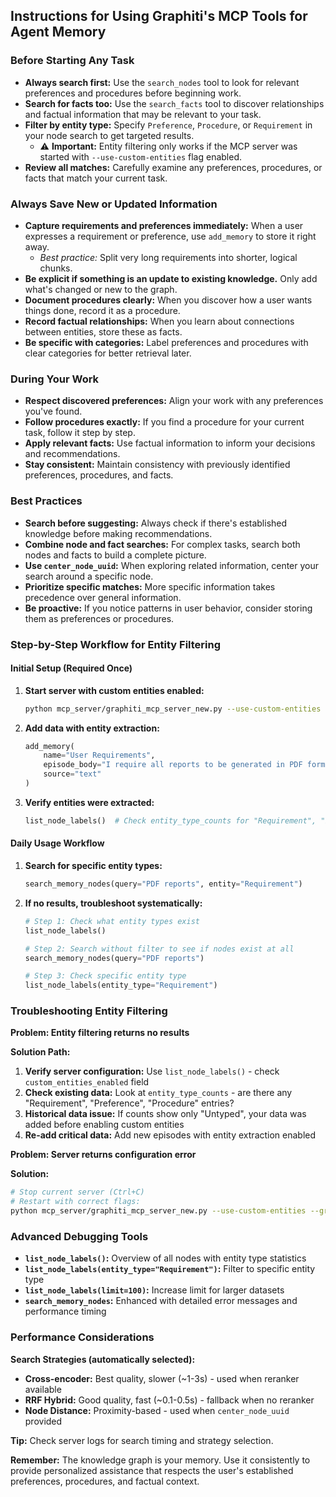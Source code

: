 ## Instructions for Using Graphiti's MCP Tools for Agent Memory

### Before Starting Any Task

- **Always search first:** Use the `search_nodes` tool to look for relevant preferences and procedures before beginning work.
- **Search for facts too:** Use the `search_facts` tool to discover relationships and factual information that may be relevant to your task.
- **Filter by entity type:** Specify `Preference`, `Procedure`, or `Requirement` in your node search to get targeted results.
  - ⚠️ **Important:** Entity filtering only works if the MCP server was started with `--use-custom-entities` flag enabled.
- **Review all matches:** Carefully examine any preferences, procedures, or facts that match your current task.

### Always Save New or Updated Information

- **Capture requirements and preferences immediately:** When a user expresses a requirement or preference, use `add_memory` to store it right away.
  - _Best practice:_ Split very long requirements into shorter, logical chunks.
- **Be explicit if something is an update to existing knowledge.** Only add what's changed or new to the graph.
- **Document procedures clearly:** When you discover how a user wants things done, record it as a procedure.
- **Record factual relationships:** When you learn about connections between entities, store these as facts.
- **Be specific with categories:** Label preferences and procedures with clear categories for better retrieval later.

### During Your Work

- **Respect discovered preferences:** Align your work with any preferences you've found.
- **Follow procedures exactly:** If you find a procedure for your current task, follow it step by step.
- **Apply relevant facts:** Use factual information to inform your decisions and recommendations.
- **Stay consistent:** Maintain consistency with previously identified preferences, procedures, and facts.

### Best Practices

- **Search before suggesting:** Always check if there's established knowledge before making recommendations.
- **Combine node and fact searches:** For complex tasks, search both nodes and facts to build a complete picture.
- **Use `center_node_uuid`:** When exploring related information, center your search around a specific node.
- **Prioritize specific matches:** More specific information takes precedence over general information.
- **Be proactive:** If you notice patterns in user behavior, consider storing them as preferences or procedures.

### Step-by-Step Workflow for Entity Filtering

#### Initial Setup (Required Once)
1. **Start server with custom entities enabled:**
   ```bash
   python mcp_server/graphiti_mcp_server_new.py --use-custom-entities
   ```

2. **Add data with entity extraction:**
   ```python
   add_memory(
       name="User Requirements", 
       episode_body="I require all reports to be generated in PDF format with executive summaries.",
       source="text"
   )
   ```

3. **Verify entities were extracted:**
   ```python
   list_node_labels()  # Check entity_type_counts for "Requirement", "Preference", "Procedure"
   ```

#### Daily Usage Workflow
1. **Search for specific entity types:**
   ```python
   search_memory_nodes(query="PDF reports", entity="Requirement")
   ```

2. **If no results, troubleshoot systematically:**
   ```python
   # Step 1: Check what entity types exist
   list_node_labels()
   
   # Step 2: Search without filter to see if nodes exist at all
   search_memory_nodes(query="PDF reports")
   
   # Step 3: Check specific entity type
   list_node_labels(entity_type="Requirement")
   ```

### Troubleshooting Entity Filtering

**Problem: Entity filtering returns no results**

**Solution Path:**
1. **Verify server configuration:** Use `list_node_labels()` - check `custom_entities_enabled` field
2. **Check existing data:** Look at `entity_type_counts` - are there any "Requirement", "Preference", "Procedure" entries?
3. **Historical data issue:** If counts show only "Untyped", your data was added before enabling custom entities
4. **Re-add critical data:** Add new episodes with entity extraction enabled

**Problem: Server returns configuration error**

**Solution:**
```bash
# Stop current server (Ctrl+C)
# Restart with correct flags:
python mcp_server/graphiti_mcp_server_new.py --use-custom-entities --group-id your_project_name
```

### Advanced Debugging Tools

- **`list_node_labels()`:** Overview of all nodes with entity type statistics
- **`list_node_labels(entity_type="Requirement")`:** Filter to specific entity type
- **`list_node_labels(limit=100)`:** Increase limit for larger datasets
- **`search_memory_nodes`:** Enhanced with detailed error messages and performance timing

### Performance Considerations

**Search Strategies (automatically selected):**
- **Cross-encoder:** Best quality, slower (~1-3s) - used when reranker available
- **RRF Hybrid:** Good quality, fast (~0.1-0.5s) - fallback when no reranker
- **Node Distance:** Proximity-based - used when `center_node_uuid` provided

**Tip:** Check server logs for search timing and strategy selection.

**Remember:** The knowledge graph is your memory. Use it consistently to provide personalized assistance that respects the user's established preferences, procedures, and factual context.
